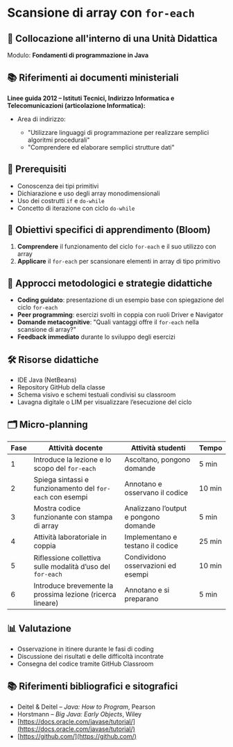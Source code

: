 # Scansione di array con `for-each`

## 📌 Collocazione all'interno di una Unità Didattica

Modulo: **Fondamenti di programmazione in Java**

## 📚 Riferimenti ai documenti ministeriali

**Linee guida 2012 – Istituti Tecnici, Indirizzo Informatica e Telecomunicazioni (articolazione Informatica):**

* Area di indirizzo:

  * "Utilizzare linguaggi di programmazione per realizzare semplici algoritmi procedurali"
  * "Comprendere ed elaborare semplici strutture dati"

## 🧠 Prerequisiti

* Conoscenza dei tipi primitivi
* Dichiarazione e uso degli array monodimensionali
* Uso dei costrutti `if` e `do-while`
* Concetto di iterazione con ciclo `do-while`

## 🎯 Obiettivi specifici di apprendimento (Bloom)

1. **Comprendere** il funzionamento del ciclo `for-each` e il suo utilizzo con array
2. **Applicare** il `for-each` per scansionare elementi in array di tipo primitivo

## 🧩 Approcci metodologici e strategie didattiche

* **Coding guidato**: presentazione di un esempio base con spiegazione del ciclo `for-each`
* **Peer programming**: esercizi svolti in coppia con ruoli Driver e Navigator
* **Domande metacognitive**: "Quali vantaggi offre il `for-each` nella scansione di array?"
* **Feedback immediato** durante lo sviluppo degli esercizi

## 🛠️ Risorse didattiche

* IDE Java (NetBeans)
* Repository GitHub della classe
* Schema visivo e schemi testuali condivisi su classroom
* Lavagna digitale o LIM per visualizzare l’esecuzione del ciclo

## 🗂️ Micro-planning

| Fase | Attività docente                                           | Attività studenti                     | Tempo  |
| ---- | ---------------------------------------------------------- | ------------------------------------- | ------ |
| 1    | Introduce la lezione e lo scopo del `for-each`             | Ascoltano, pongono domande            | 5 min  |
| 2    | Spiega sintassi e funzionamento del `for-each` con esempi  | Annotano e osservano il codice        | 10 min |
| 3    | Mostra codice funzionante con stampa di array              | Analizzano l’output e pongono domande | 5 min  |
| 4    | Attività laboratoriale in coppia                           | Implementano e testano il codice      | 25 min |
| 5    | Riflessione collettiva sulle modalità d’uso del `for-each` | Condividono osservazioni ed esempi    | 10 min |
| 6    | Introduce brevemente la prossima lezione (ricerca lineare) | Annotano e si preparano               | 5 min  |

## 📊 Valutazione

* Osservazione in itinere durante le fasi di coding
* Discussione dei risultati e delle difficoltà incontrate
* Consegna del codice tramite GitHub Classroom

## 📚 Riferimenti bibliografici e sitografici

* Deitel & Deitel – *Java: How to Program*, Pearson
* Horstmann – *Big Java: Early Objects*, Wiley
* [https://docs.oracle.com/javase/tutorial/](https://docs.oracle.com/javase/tutorial/)
* [https://github.com/](https://github.com/)

